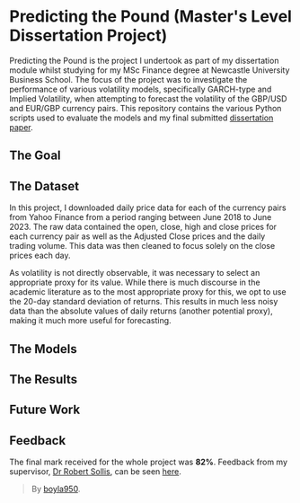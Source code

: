 # Predicting the Pound (Master's Level Dissertation Project)
Predicting the Pound is the project I undertook as part of my dissertation module whilst studying for my MSc Finance degree at Newcastle University Business School. The focus of the project was to investigate the performance of various volatility models, specifically GARCH-type and Implied Volatility, when attempting to forecast the volatility of the GBP/USD and EUR/GBP currency pairs. This repository contains the various Python scripts used to evaluate the models and my final submitted [dissertation paper](https://github.com/boyla950/predicting-the-pound/blob/main/paper.pdf).

## The Goal

## The Dataset
In this project, I downloaded daily price data for each of the currency pairs from Yahoo Finance from a period ranging between June 2018 to June 2023. The raw data contained the open, close, high and close prices for each currency pair as well as the Adjusted Close prices and the daily trading volume. This data was then cleaned to focus solely on the close prices each day.

As volatility is not directly observable, it was necessary to select an appropriate proxy for its value. While there is much discourse in the academic literature as to the most appropriate proxy for this, we opt to use the 20-day standard deviation of returns. This results in much less noisy data than the absolute values of daily returns (another potential proxy), making it much more useful for forecasting.


## The Models


## The Results


## Future Work


## Feedback
The final mark received for the whole project was **82%**. Feedback from my supervisor, [Dr Robert Sollis](https://www.ncl.ac.uk/business/people/profile/robertsollis.html), can be seen [here]().

> By [boyla950](https://github.com/boyla950).
